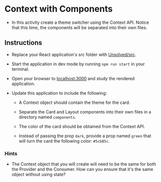# Context with Components

- In this activity create a theme switcher using the Context API. Notice that this time, the components will be separated into their own files.

## Instructions

- Replace your React application's src folder with [Unsolved/src](Unsolved/src).

- Start the application in dev mode by running `npm run start` in your terminal.

- Open your browser to [localhost:3000](http://localhost:3000) and study the rendered application.

- Update this application to include the following:

  - A Context object should contain the theme for the card.

  - Separate the Card and Layout components into their own files in a directory named `components`.

  - The color of the card should be obtained from the Context API.

  - Instead of passing the prop `dark`, provide a prop named `green` that will turn the card the following color: `#5cb85c`.

### Hints

- The Context object that you will create will need to be the same for both the Provider and the Consumer. How can you ensure that it's the same object without using state?
